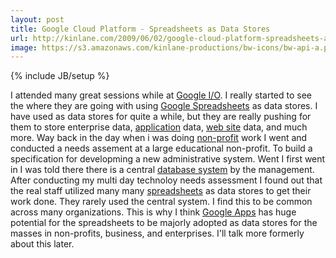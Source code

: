 ```yaml
---
layout: post
title: Google Cloud Platform - Spreadsheets as Data Stores
url: http://kinlane.com/2009/06/02/google-cloud-platform-spreadsheets-as-data-stores/
image: https://s3.amazonaws.com/kinlane-productions/bw-icons/bw-api-a.png
---
```

{% include JB/setup %}
<p>
     I attended many great sessions while at <a class="zem_slink" title="Google I/O" rel="homepage" href="http://code.google.com/events/io/">Google I/O</a>. I really started to see the where they are going with using <a class="zem_slink" title="Google Docs" rel="homepage" href="http://docs.google.com/">Google Spreadsheets</a> as data stores. I have used as data stores for quite a while, but they are really pushing for them to store enterprise data, <a class="zem_slink" title="Application software" rel="wikipedia" href="http://en.wikipedia.org/wiki/Application_software">application</a> data, <a class="zem_slink" title="Website" rel="wikipedia" href="http://en.wikipedia.org/wiki/Website">web site</a> data, and much more. Way back in the day when i was doing <a class="zem_slink" title="Non-profit organization" rel="wikipedia" href="http://en.wikipedia.org/wiki/Non-profit_organization">non-profit</a> work I went and conducted a needs assement at a large educational non-profit. To build a specification for developming a new administrative system. Went I first went in I was told there there is a central <a class="zem_slink" title="Database system" rel="wikipedia" href="http://en.wikipedia.org/wiki/Database_system">database system</a> by the management. After conducting my multi day technoloy needs assessment I found out that the real staff utilized many many <a class="zem_slink" title="Spreadsheet" rel="wikipedia" href="http://en.wikipedia.org/wiki/Spreadsheet">spreadsheets</a> as data stores to get their work done. They rarely used the central system. I find this to be common across many organizations. This is why I think <a class="zem_slink" title="Google Apps" rel="homepage" href="http://www.google.com/a/">Google Apps</a> has huge potential for the spreadsheets to be majorly adopted as data stores for the masses in non-profits, business, and enterprises. I'll talk more formerly about this later.
</p>